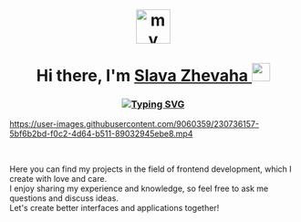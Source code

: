 <br>
<h1 align="center">
<img width="60" height="60" src="https://user-images.githubusercontent.com/9060359/230657867-538d9c1d-fe45-43bb-bde3-ef82f4d0bf85.jpg" alt="my avatar">
  <br><br>
Hi there, I'm 
<a href="https://sl101.github.io/Viacheslav_Zhevaha/index.html" target="_blank">
Slava Zhevaha
</a> 
<img src="https://github.com/blackcater/blackcater/raw/main/images/Hi.gif" height="32"/>
</h1>



<h3 align="center">
<a href="https://git.io/typing-svg">
<img src="https://readme-typing-svg.herokuapp.com?font=Fira+Code&pause=1000&width=435&lines=Welcome+to+my+repository!" alt="Typing SVG" />
</a>
</h3>


https://user-images.githubusercontent.com/9060359/230736157-5bf6b2bd-f0c2-4d64-b511-89032945ebe8.mp4

<br>

Here you can find my projects in the field of frontend development, which I create with love and care.<br>
I enjoy sharing my experience and knowledge, so feel free to ask me questions and discuss ideas.<br>
Let's create better interfaces and applications together!


